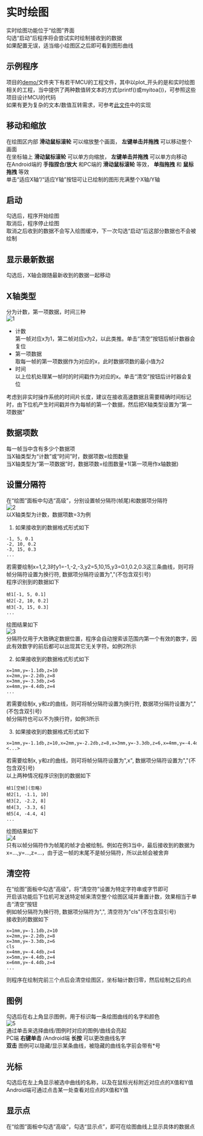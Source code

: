 # 实时绘图
实时绘图功能位于“绘图”界面  
勾选“启动”后程序将会尝试实时绘制接收到的数据  
如果配置无误，适当缩小绘图区之后即可看到图形曲线  

## 示例程序
项目的[demo/](https://github.com/wh201906/SerialTest/tree/master/demo)文件夹下有若干MCU的工程文件，其中以plot_开头的是和实时绘图相关的工程，当中提供了两种数值转文本的方式(printf()或myitoa())，可参照这些项目设计MCU的代码  
如果有更为复杂的文本/数值互转需求，可参考[此文件](https://github.com/wh201906/CubeMX_Lib/blob/main/Module/UTIL/util.c)中的实现  

## 移动和缩放  
在绘图区内部 **滑动鼠标滚轮** 可以缩放整个画面， **左键单击并拖拽** 可以移动整个画面  
在坐标轴上 **滑动鼠标滚轮** 可以单方向缩放， **左键单击并拖拽** 可以单方向移动  
在Android端的 **手指捏合/放大** 和PC端的 **滑动鼠标滚轮** 等效， **单指拖拽** 和 **鼠标拖拽** 等效  
单击“适应X轴”/“适应Y轴”按钮可让已绘制的图形充满整个X轴/Y轴  

## 启动
勾选后，程序开始绘图  
取消后，程序停止绘图  
取消之后收到的数据不会写入绘图缓冲，下一次勾选“启动”后这部分数据也不会被绘制  

## 显示最新数据
勾选后，X轴会跟随最新收到的数据一起移动  

## X轴类型
分为计数，第一项数据，时间三种  
![1](1_zh_CN.png)  
+ 计数  
    第一帧对应x为1，第二帧对应x为2，以此类推。单击“清空”按钮后帧计数器会复位
+ 第一项数据  
    取每一帧的第一项数据作为对应的x，此时数据项数的最小值为2
+ 时间  
    以上位机处理某一帧时的时间戳作为对应的x。单击“清空”按钮后计时器会复位  

考虑到非实时操作系统的时间片长度，建议在接收高速数据且需要精确时间标记时，由下位机产生时间戳并作为每帧的第一个数据，然后把X轴类型设置为“第一项数据”

## 数据项数
每一帧当中含有多少个数据项  
当X轴类型为“计数”或“时间”时，数据项数=绘图数量  
当X轴类型为“第一项数据”时，数据项数=绘图数量+1(第一项用作x轴数据)  

## 设置分隔符  
在“绘图”面板中勾选“高级”，分别设置帧分隔符(帧尾)和数据项分隔符  
![2](2_zh_CN.png)  
以X轴类型为计数，数据项数=3为例  

1. 如果接收到的数据格式形式如下  
```
-1, 5, 0.1
-2, 10, 0.2
-3, 15, 0.3
...
```
若需要绘制x=1,2,3时y1=-1,-2,-3,y2=5,10,15,y3=0.1,0.2,0.3这三条曲线，则可将帧分隔符设置为换行符, 数据项分隔符设置为","(不包含双引号)  
程序识别到的数据如下
```
帧1[-1, 5, 0.1]
帧2[-2, 10, 0.2]
帧3[-3, 15, 0.3]
...
```
绘图结果如下  
![3](3_zh_CN.png)  
分隔符仅用于大致确定数据位置，程序会自动搜索该范围内第一个有效的数字，因此有效数字的前后都可以出现其它无关字符。如例2所示  

2. 如果接收到的数据格式形式如下  
```
x=1mm,y=-1.1db,z=10
x=2mm,y=-2.2db,z=8
x=3mm,y=-3.3db,z=6
x=4mm,y=-4.4db,z=4
...
```
若需要绘制x, y和z的曲线，则可将帧分隔符设置为换行符, 数据项分隔符设置为","(不包含双引号)  
帧分隔符也可以不为换行符，如例3所示  

3. 如果接收到的数据格式形式如下  
```
x=1mm,y=-1.1db,z=10,x=2mm,y=-2.2db,z=8,x=3mm,y=-3.3db,z=6,x=4mm,y=-4.4db,z=4,<...>
```
若需要绘制x, y和z的曲线，则可将帧分隔符设置为",x", 数据项分隔符设置为","(不包含双引号)  
以上两种情况程序识别到的数据如下
```
帧1[空帧](忽略)
帧2[1, -1.1, 10]
帧3[2, -2.2, 8]
帧4[3, -3.3, 6]
帧5[4, -4.4, 4]
...
```
绘图结果如下  
![4](4_zh_CN.png)  
只有以帧分隔符作为帧尾的帧才会被绘制。例如在例3当中，最后接收到的数据为x=...,y=...,z=...，由于这一帧的末尾不是帧分隔符，所以此帧会被舍弃  

## 清空符
在“绘图”面板中勾选“高级”，将“清空符”设置为特定字符串或字节即可  
开启该功能后下位机可发送特定帧来清空整个绘图区域并重置计数，效果相当于单击“清空”按钮  
例如帧分隔符为换行符, 数据项分隔符为",", 清空符为"cls"(不包含双引号)  
接收到的数据如下

```
x=1mm,y=-1.1db,z=10
x=2mm,y=-2.2db,z=8
x=3mm,y=-3.3db,z=6
cls
x=4mm,y=-4.4db,z=4
x=5mm,y=-4.4db,z=4
x=6mm,y=-4.4db,z=4
...
```
则程序在绘制完前三个点后会清空绘图区，坐标轴计数归零，然后绘制之后的点  

## 图例
勾选后在右上角显示图例，用于标识每一条绘图曲线的名字和颜色  
![5](5_zh_CN.png)  
通过单击来选择曲线/图例时对应的图例/曲线会亮起  
PC端 **右键单击** /Android端 **长按** 可以更改曲线名字  
 **双击** 图例可以隐藏/显示某条曲线，被隐藏的曲线名字前会带有*号  

## 光标
勾选后在左上角显示被选中曲线的名称，以及在鼠标光标附近对应点的X值和Y值  
Android端可通过点击某一处查看对应点的X值和Y值  

## 显示点
在“绘图”面板中勾选“高级”，勾选“显示点”，即可在绘图曲线上显示具体的数据点  